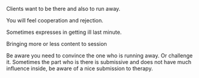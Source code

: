 Clients want to be there and also to run away.

You will feel cooperation and rejection. 

Sometimes expresses in getting ill last minute.

Bringing more or less content to session

Be aware you need to convince the one who is running away. Or challenge it. Sometimes the part who is there is submissive and does not have much influence inside, be aware of a nice submission to therapy.
